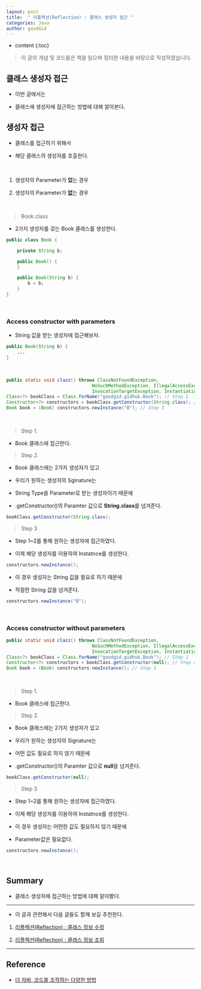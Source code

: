 ```yaml
---
layout: post
title:  " 리플렉션(Reflection) : 클래스 생성자 접근 "
categories: Java
author: goodGid
---
```

* content
{:toc}

> 이 글의 개념 및 코드들은 책을 읽으며 정리한 내용을 바탕으로 작성하였습니다.

## 클래스 생성자 접근

* 이번 글에서는 

* 클래스에 생성자에 접근하는 방법에 대해 알아본다.

## 생성자 접근

* 클래스를 접근하기 위해서

* 해당 클래스의 생성자를 호출한다.

<br>

1. 생성자의 Parameter가 **있**는 경우

2. 생성자의 Parameter가 **없**는 경우









<br>


> Book.class

* 2가지 생성자를 갖는 Book 클래스를 생성한다.

```java
public class Book {

    private String b;

    public Book() {
    }

    public Book(String b) {
        b = b;
    }
}
```

<br>

### Access constructor with parameters

* String 값을 받는 생성자에 접근해보자.

``` java
public Book(String b) {
    ...
}
```

<br>

``` java
public static void clazz() throws ClassNotFoundException, 
                                NoSuchMethodException, IllegalAccessException,
                                InvocationTargetException, InstantiationException {
Class<?> bookClass = Class.forName("goodgid.gidhub.Book"); // Step 1
Constructor<?> constructors = bookClass.getConstructor(String.class); // Step 2
Book book = (Book) constructors.newInstance("B"); // Step 3
```

<br>

> Step 1.

* Book 클래스에 접근한다.


> Step 2.

* Book 클래스에는 2가지 생성자가 있고

* 우리가 원하는 생성자의 Sginature는

* String Type을 Parameter로 받는 생성자이기 때문에

* .getConstructor()의 Paramter 값으로 **String.class**를 넘겨준다.

``` java
bookClass.getConstructor(String.class);
```

> Step 3

* Step 1~2를 통해 원하는 생성자에 접근하였다.

* 이제 해당 생성자를 이용하여 Instatnce를 생성한다.

``` java
constructors.newInstance();
```

* 이 경우 생성자는 String 값을 필요로 하기 때문에 

* 적절한 String 값을 넘겨준다.

``` java
constructors.newInstance("B");
```

<br>

### Access constructor without parameters

``` java
public static void clazz() throws ClassNotFoundException, 
                                NoSuchMethodException, IllegalAccessException,
                                InvocationTargetException, InstantiationException {
Class<?> bookClass = Class.forName("goodgid.gidhub.Book"); // Step 1
Constructor<?> constructors = bookClass.getConstructor(null); // Step 2
Book book = (Book) constructors.newInstance(); // Step 3
```

<br>

> Step 1.

* Book 클래스에 접근한다.

> Step 2.

* Book 클래스에는 2가지 생성자가 있고

* 우리가 원하는 생성자의 Signature는

* 어떤 값도 필요로 하지 않기 때문에

* .getConstructor()의 Paramter 값으로 **null**을 넘겨준다.

``` java
bookClass.getConstructor(null);
```

> Step 3

* Step 1~2를 통해 원하는 생성자에 접근하였다.

* 이제 해당 생성자를 이용하여 Instatnce를 생성한다.

* 이 경우 생성자는 어떤한 값도 필요하지 않기 때문에 

* Parameter값은 필요없다.

``` java
constructors.newInstance();
```

<br>


## Summary

* 클래스 생성자에 접근하는 방법에 대해 알아봤다.

---

* 이 글과 관련해서 다음 글들도 함께 보길 추천한다.

1. [리플렉션(Reflection) : 클래스 정보 수정]({{site.url}}/Java-Reflection-Modify-Class-Information/)

1. [리플렉션(Reflection) : 클래스 정보 조회]({{site.url}}/Java-Reflection-Class-Info-Query/)

---

## Reference

* [더 자바, 코드를 조작하는 다양한 방법](https://www.inflearn.com/course/the-java-code-manipulation#)
